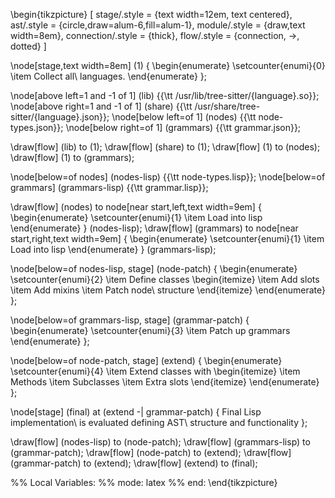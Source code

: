 \begin{tikzpicture}
  [
    stage/.style = {text width=12em, text centered},
    ast/.style = {circle,draw=alum-6,fill=alum-1},
    module/.style = {draw,text width=8em},
    connection/.style = {thick},
    flow/.style = {connection, ->, dotted}
  ]

  \node[stage,text width=8em] (1) {
    \begin{enumerate}
      \setcounter{enumi}{0}
    \item Collect all\\ languages.
    \end{enumerate}
  };

  \node[above left=1 and -1 of 1] (lib) {{\tt /usr/lib/tree-sitter/\{language\}.so}};
  \node[above right=1 and -1 of 1] (share) {{\tt /usr/share/tree-sitter/\{language\}.json}};
  \node[below left=of 1] (nodes) {{\tt node-types.json}};
  \node[below right=of 1] (grammars) {{\tt grammar.json}};

  \draw[flow] (lib) to (1);
  \draw[flow] (share) to (1);
  \draw[flow] (1) to (nodes);
  \draw[flow] (1) to (grammars);

  \node[below=of nodes] (nodes-lisp) {{\tt node-types.lisp}};
  \node[below=of grammars] (grammars-lisp) {{\tt grammar.lisp}};

  \draw[flow] (nodes) to node[near start,left,text width=9em] {
    \begin{enumerate}
      \setcounter{enumi}{1}
    \item Load into lisp
    \end{enumerate}
  } (nodes-lisp);
  \draw[flow] (grammars) to node[near start,right,text width=9em] {
    \begin{enumerate}
      \setcounter{enumi}{1}
    \item Load into lisp
    \end{enumerate}
  } (grammars-lisp);

  \node[below=of nodes-lisp, stage] (node-patch) {
    \begin{enumerate}
      \setcounter{enumi}{2}
    \item Define classes
      \begin{itemize}
      \item Add slots
      \item Add mixins
      \item Patch node\\ structure
      \end{itemize}
    \end{enumerate}
  };

  \node[below=of grammars-lisp, stage] (grammar-patch) {
    \begin{enumerate}
      \setcounter{enumi}{3}
    \item Patch up grammars
    \end{enumerate}
  };

  \node[below=of node-patch, stage] (extend) {
    \begin{enumerate}
      \setcounter{enumi}{4}
    \item Extend classes with
      \begin{itemize}
      \item Methods
      \item Subclasses
      \item Extra slots
      \end{itemize}
    \end{enumerate}
  };

  \node[stage] (final) at (extend -| grammar-patch) {
    Final Lisp implementation\\
    is evaluated defining AST\\
    structure and functionality
  };

  \draw[flow] (nodes-lisp) to (node-patch);
  \draw[flow] (grammars-lisp) to (grammar-patch);
  \draw[flow] (node-patch) to (extend);
  \draw[flow] (grammar-patch) to (extend);
  \draw[flow] (extend) to (final);

  %% Local Variables:
  %% mode: latex
  %% end:
\end{tikzpicture}
